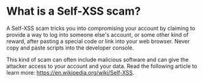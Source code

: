 # What is a Self-XSS scam?

A Self-XSS scam tricks you into compromising your account by claiming to provide a way to log into 
someone else's account, or some other kind of reward, after pasting a special code or link into your 
web browser. Never copy and paste scripts into the developer console. 

This kind of scam can often include malicious software and can give the attacker access to your 
account and your data. Read the following article to learn more: 
https://en.wikipedia.org/wiki/Self-XSS.
